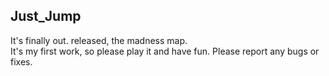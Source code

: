 ## Just_Jump
It's finally out. released, the  madness map. <br>
It's my first work, so please play it and have fun. Please report any bugs or fixes.
